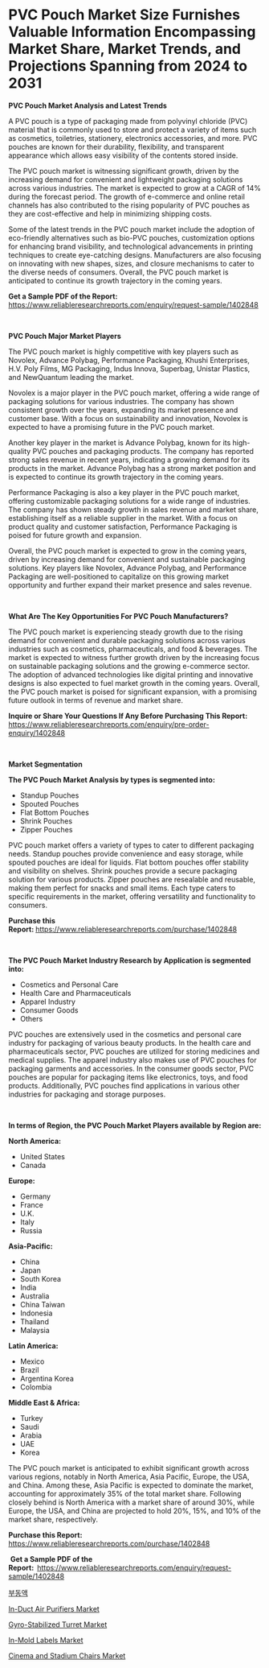 <p><h1>PVC Pouch Market Size Furnishes Valuable Information Encompassing Market Share, Market Trends, and Projections Spanning from 2024 to 2031</h1></p><p><strong>PVC Pouch Market Analysis and Latest Trends</strong></p>
<p><p>A PVC pouch is a type of packaging made from polyvinyl chloride (PVC) material that is commonly used to store and protect a variety of items such as cosmetics, toiletries, stationery, electronics accessories, and more. PVC pouches are known for their durability, flexibility, and transparent appearance which allows easy visibility of the contents stored inside.</p><p>The PVC pouch market is witnessing significant growth, driven by the increasing demand for convenient and lightweight packaging solutions across various industries. The market is expected to grow at a CAGR of 14% during the forecast period. The growth of e-commerce and online retail channels has also contributed to the rising popularity of PVC pouches as they are cost-effective and help in minimizing shipping costs.</p><p>Some of the latest trends in the PVC pouch market include the adoption of eco-friendly alternatives such as bio-PVC pouches, customization options for enhancing brand visibility, and technological advancements in printing techniques to create eye-catching designs. Manufacturers are also focusing on innovating with new shapes, sizes, and closure mechanisms to cater to the diverse needs of consumers. Overall, the PVC pouch market is anticipated to continue its growth trajectory in the coming years.</p></p>
<p><strong>Get a Sample PDF of the Report:&nbsp;</strong> <a href="https://www.reliableresearchreports.com/enquiry/request-sample/1402848">https://www.reliableresearchreports.com/enquiry/request-sample/1402848</a></p>
<p>&nbsp;</p>
<p><strong>PVC Pouch Major Market Players</strong></p>
<p><p>The PVC pouch market is highly competitive with key players such as Novolex, Advance Polybag, Performance Packaging, Khushi Enterprises, H.V. Poly Films, MG Packaging, Indus Innova, Superbag, Unistar Plastics, and NewQuantum leading the market. </p><p>Novolex is a major player in the PVC pouch market, offering a wide range of packaging solutions for various industries. The company has shown consistent growth over the years, expanding its market presence and customer base. With a focus on sustainability and innovation, Novolex is expected to have a promising future in the PVC pouch market.</p><p>Another key player in the market is Advance Polybag, known for its high-quality PVC pouches and packaging products. The company has reported strong sales revenue in recent years, indicating a growing demand for its products in the market. Advance Polybag has a strong market position and is expected to continue its growth trajectory in the coming years.</p><p>Performance Packaging is also a key player in the PVC pouch market, offering customizable packaging solutions for a wide range of industries. The company has shown steady growth in sales revenue and market share, establishing itself as a reliable supplier in the market. With a focus on product quality and customer satisfaction, Performance Packaging is poised for future growth and expansion.</p><p>Overall, the PVC pouch market is expected to grow in the coming years, driven by increasing demand for convenient and sustainable packaging solutions. Key players like Novolex, Advance Polybag, and Performance Packaging are well-positioned to capitalize on this growing market opportunity and further expand their market presence and sales revenue.</p></p>
<p>&nbsp;</p>
<p><strong>What Are The Key Opportunities For PVC Pouch Manufacturers?</strong></p>
<p><p>The PVC pouch market is experiencing steady growth due to the rising demand for convenient and durable packaging solutions across various industries such as cosmetics, pharmaceuticals, and food & beverages. The market is expected to witness further growth driven by the increasing focus on sustainable packaging solutions and the growing e-commerce sector. The adoption of advanced technologies like digital printing and innovative designs is also expected to fuel market growth in the coming years. Overall, the PVC pouch market is poised for significant expansion, with a promising future outlook in terms of revenue and market share.</p></p>
<p><strong>Inquire or Share Your Questions If Any Before Purchasing This Report:</strong> <a href="https://www.reliableresearchreports.com/enquiry/pre-order-enquiry/1402848">https://www.reliableresearchreports.com/enquiry/pre-order-enquiry/1402848</a></p>
<p>&nbsp;</p>
<p><strong>Market Segmentation</strong></p>
<p><strong>The PVC Pouch Market Analysis by types is segmented into:</strong></p>
<p><ul><li>Standup Pouches</li><li>Spouted Pouches</li><li>Flat Bottom Pouches</li><li>Shrink Pouches</li><li>Zipper Pouches</li></ul></p>
<p><p>PVC pouch market offers a variety of types to cater to different packaging needs. Standup pouches provide convenience and easy storage, while spouted pouches are ideal for liquids. Flat bottom pouches offer stability and visibility on shelves. Shrink pouches provide a secure packaging solution for various products. Zipper pouches are resealable and reusable, making them perfect for snacks and small items. Each type caters to specific requirements in the market, offering versatility and functionality to consumers.</p></p>
<p><strong>Purchase this Report:&nbsp;</strong><a href="https://www.reliableresearchreports.com/purchase/1402848">https://www.reliableresearchreports.com/purchase/1402848</a></p>
<p>&nbsp;</p>
<p><strong>The PVC Pouch Market Industry Research by Application is segmented into:</strong></p>
<p><ul><li>Cosmetics and Personal Care</li><li>Health Care and Pharmaceuticals</li><li>Apparel Industry</li><li>Consumer Goods</li><li>Others</li></ul></p>
<p><p>PVC pouches are extensively used in the cosmetics and personal care industry for packaging of various beauty products. In the health care and pharmaceuticals sector, PVC pouches are utilized for storing medicines and medical supplies. The apparel industry also makes use of PVC pouches for packaging garments and accessories. In the consumer goods sector, PVC pouches are popular for packaging items like electronics, toys, and food products. Additionally, PVC pouches find applications in various other industries for packaging and storage purposes.</p></p>
<p>&nbsp;</p>
<p><strong>In terms of Region, the PVC Pouch Market Players available by Region are:</strong></p>
<p>
    <p> <strong> North America: </strong>
        <ul>
            <li>United States</li>
            <li>Canada</li>
        </ul>
        </p> 
    <p> <strong> Europe: </strong>
        <ul>
            <li>Germany</li>
            <li>France</li>
            <li>U.K.</li>
            <li>Italy</li>
            <li>Russia</li>
        </ul>
        </p> 
    <p> <strong> Asia-Pacific: </strong>
        <ul>
            <li>China</li>
            <li>Japan</li>
            <li>South Korea</li>
            <li>India</li>
            <li>Australia</li>
            <li>China Taiwan</li>
            <li>Indonesia</li>
            <li>Thailand</li>
            <li>Malaysia</li>
        </ul>
        </p> 
    <p> <strong> Latin America: </strong>
        <ul>
            <li>Mexico</li>
            <li>Brazil</li>
            <li>Argentina Korea</li>
            <li>Colombia</li>
        </ul>
        </p> 
    <p> <strong> Middle East & Africa: </strong>
        <ul>
            <li>Turkey</li>
            <li>Saudi</li>
            <li>Arabia</li>
            <li>UAE</li>
            <li>Korea</li>
        </ul>
    </p>
    </p>
<p><p>The PVC pouch market is anticipated to exhibit significant growth across various regions, notably in North America, Asia Pacific, Europe, the USA, and China. Among these, Asia Pacific is expected to dominate the market, accounting for approximately 35% of the total market share. Following closely behind is North America with a market share of around 30%, while Europe, the USA, and China are projected to hold 20%, 15%, and 10% of the market share, respectively.</p></p>
<p><strong>Purchase this Report: </strong><a href="https://www.reliableresearchreports.com/purchase/1402848">https://www.reliableresearchreports.com/purchase/1402848</a></p>
<p>&nbsp;<strong>Get a Sample PDF of the Report:&nbsp;&nbsp;</strong><a href="https://www.reliableresearchreports.com/enquiry/request-sample/1402848">https://www.reliableresearchreports.com/enquiry/request-sample/1402848</a></p>
<p><strong></strong></p>
<p><p><a href="https://medium.com/@jonharrtis67676y/%EB%8F%99%EA%B2%B0-%EB%B0%A9%EC%A7%80%EC%A0%9C-%EC%8B%9C%EC%9E%A5%EC%9D%80-%EC%8B%9C%EC%9E%A5-%EC%A0%90%EC%9C%A0%EC%9C%A8-%ED%81%AC%EA%B8%B0-%EB%B0%8F-2031%EB%85%84%EA%B9%8C%EC%A7%80%EC%9D%98-%EC%98%88%EC%B8%A1%EC%9D%84-%EC%A4%91%EC%A0%90%EC%9C%BC%EB%A1%9C-%ED%95%A9%EB%8B%88%EB%8B%A4-0327f0828410">부동액</a></p><p><a href="https://cute-banjo-8ca.notion.site/In-Duct-Air-Purifiers-Market-Insights-Market-Players-and-Forecast-Till-2031-813f50445e3c40e5a0af4d3d2e8b9451">In-Duct Air Purifiers Market</a></p><p><a href="https://github.com/Airanohannonzb68e5pb53oc1/Market-Research-Report-List-1/blob/main/gyro-stabilized-turret-market.md">Gyro-Stabilized Turret Market</a></p><p><a href="https://meowing-lemming-dd3.notion.site/In-Mold-Labels-Market-Furnish-Information-about-Market-Size-Market-Share-Market-Dynamics-and-Proj-1cf06fa38aa943f39501093c3502b7bc">In-Mold Labels Market</a></p><p><a href="https://issuu.com/reportprime-2/docs/cinema-and-stadium-chairs-market-size-2030.pptx">Cinema and Stadium Chairs Market</a></p></p>